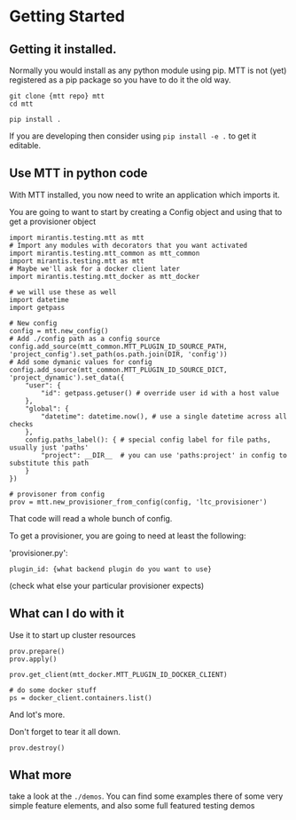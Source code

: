 # Getting Started

## Getting it installed.

Normally you would install as any python module using pip.  MTT is not (yet)
registered as a pip package so you have to do it the old way.

```
git clone {mtt repo} mtt
cd mtt

pip install .
```

If you are developing then consider using `pip install -e .` to get it editable.

## Use MTT in python code

With MTT installed, you now need to write an application which imports it.

You are going to want to start by creating a Config object and using that to get
a provisioner object

```
import mirantis.testing.mtt as mtt
# Import any modules with decorators that you want activated
import mirantis.testing.mtt_common as mtt_common
import mirantis.testing.mtt as mtt
# Maybe we'll ask for a docker client later
import mirantis.testing.mtt_docker as mtt_docker

# we will use these as well
import datetime
import getpass

# New config
config = mtt.new_config()
# Add ./config path as a config source
config.add_source(mtt_common.MTT_PLUGIN_ID_SOURCE_PATH, 'project_config').set_path(os.path.join(DIR, 'config'))
# Add some dymanic values for config
config.add_source(mtt_common.MTT_PLUGIN_ID_SOURCE_DICT, 'project_dynamic').set_data({
    "user": {
        "id": getpass.getuser() # override user id with a host value
    },
    "global": {
        "datetime": datetime.now(), # use a single datetime across all checks
    },
    config.paths_label(): { # special config label for file paths, usually just 'paths'
        "project": __DIR__  # you can use 'paths:project' in config to substitute this path
    }
})

# provisoner from config
prov = mtt.new_provisioner_from_config(config, 'ltc_provisioner')
```

That code will read a whole bunch of config.

To get a provisioner, you are going to need at least the following:

'provisioner.py':
```
plugin_id: {what backend plugin do you want to use}
```
(check what else your particular provisioner expects)

## What can I do with it

Use it to start up cluster resources

```
prov.prepare()
prov.apply()

prov.get_client(mtt_docker.MTT_PLUGIN_ID_DOCKER_CLIENT)

# do some docker stuff
ps = docker_client.containers.list()
```

And lot's more.

Don't forget to tear it all down.

```
prov.destroy()
```

## What more

take a look at the `./demos`.  You can find some examples there of some very
simple feature elements, and also some full featured testing demos
